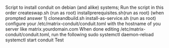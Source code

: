 Script to install conduit on debian (and alike) systems; Run the script in this order
createswap.sh (run as root)
installprerequisites.sh(run as root)  (when prompted answer 1)
cloneandbuild.sh
install-as-service.sh (run as root)
configure your /etc/matrix-conduit/conduit.toml with the hostname of you server like matrix.yourdomain.com
When done editing /etc/matrix-conduit/conduit.toml, run the following
sudo systemctl daemon-reload
systemctl start conduit
Test